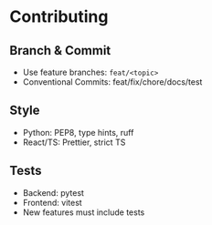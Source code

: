 # Contributing

## Branch & Commit
- Use feature branches: `feat/<topic>`
- Conventional Commits: feat/fix/chore/docs/test

## Style
- Python: PEP8, type hints, ruff
- React/TS: Prettier, strict TS

## Tests
- Backend: pytest
- Frontend: vitest
- New features must include tests
